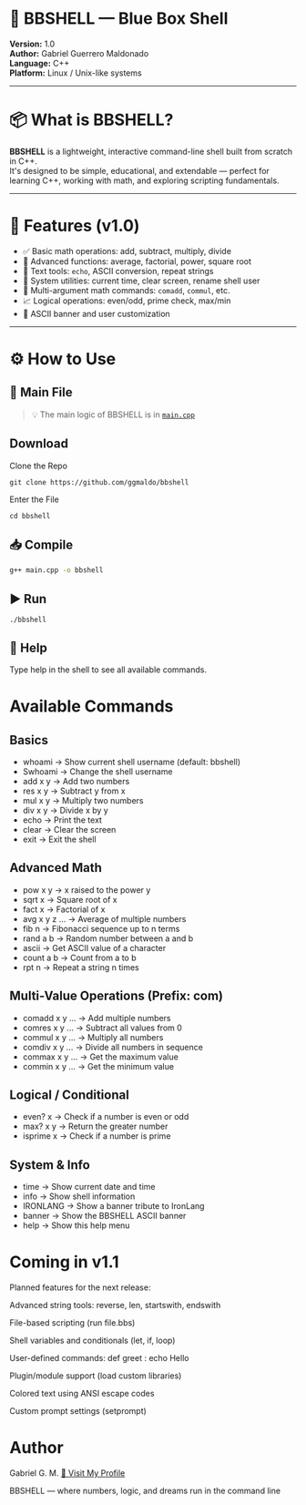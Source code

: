 # 🧠 BBSHELL — Blue Box Shell

**Version:** 1.0  
**Author:** Gabriel Guerrero Maldonado  
**Language:** C++  
**Platform:** Linux / Unix-like systems

---

# 📦 What is BBSHELL?

**BBSHELL** is a lightweight, interactive command-line shell built from scratch in C++.  
It's designed to be simple, educational, and extendable — perfect for learning C++, working with math, and exploring scripting fundamentals.

---

# 🚀 Features (v1.0)

- ✅ Basic math operations: add, subtract, multiply, divide
- 🧠 Advanced functions: average, factorial, power, square root
- 🔣 Text tools: `echo`, ASCII conversion, repeat strings
- 📅 System utilities: current time, clear screen, rename shell user
- 🧮 Multi-argument math commands: `comadd`, `commul`, etc.
- 📈 Logical operations: even/odd, prime check, max/min
- 🎨 ASCII banner and user customization

---

# ⚙️ How to Use
## 🚀 Main File

> 💡 The main logic of BBSHELL is in [`main.cpp`](./main.cpp)

## Download
Clone the Repo
```
git clone https://github.com/ggmaldo/bbshell
```
Enter the File
```
cd bbshell
```

##  📥 Compile

```bash
g++ main.cpp -o bbshell
```
## ▶️ Run
```
./bbshell
```
## 📘 Help

Type help in the shell to see all available commands.

# Available Commands
## Basics

- whoami            → Show current shell username (default: bbshell)
- Swhoami <name>    → Change the shell username
- add x y           → Add two numbers
- res x y           → Subtract y from x
- mul x y           → Multiply two numbers
- div x y           → Divide x by y
- echo <text>       → Print the text
- clear             → Clear the screen
- exit              → Exit the shell

## Advanced Math
- pow x y           → x raised to the power y
- sqrt x            → Square root of x
- fact x            → Factorial of x
- avg x y z ...     → Average of multiple numbers
- fib n             → Fibonacci sequence up to n terms
- rand a b          → Random number between a and b
- ascii <char>      → Get ASCII value of a character
- count a b         → Count from a to b
- rpt n <text>      → Repeat a string n times

## Multi-Value Operations (Prefix: com)
- comadd x y ...    → Add multiple numbers
- comres x y ...    → Subtract all values from 0
- commul x y ...    → Multiply all numbers
- comdiv x y ...    → Divide all numbers in sequence
- commax x y ...    → Get the maximum value
- commin x y ...    → Get the minimum value

## Logical / Conditional
- even? x           → Check if a number is even or odd
- max? x y          → Return the greater number
- isprime x         → Check if a number is prime

## System & Info
- time              → Show current date and time
- info              → Show shell information
- IRONLANG          → Show a banner tribute to IronLang
- banner            → Show the BBSHELL ASCII banner
- help              → Show this help menu

# Coming in v1.1
Planned features for the next release:

Advanced string tools: reverse, len, startswith, endswith

File-based scripting (run file.bbs)

Shell variables and conditionals (let, if, loop)

User-defined commands: def greet : echo Hello

Plugin/module support (load custom libraries)

Colored text using ANSI escape codes

Custom prompt settings (setprompt)

# Author
Gabriel G. M.
[🚀 Visit My Profile](https://github.com/ggmaldo)

BBSHELL — where numbers, logic, and dreams run in the command line

